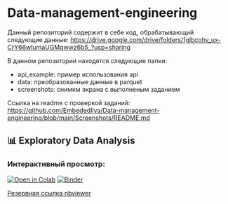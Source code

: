 # Data-management-engineering
Данный репозиторий содержит в себе код, обрабатывающий следующие данные:
https://drive.google.com/drive/folders/1glbcohv_ux-CrY66wIumaUGMqwwz6b5_?usp=sharing

В данном репозитории находятся следующие папки:
- api_example: пример использования api
- data: преобразованные данные в parquet
- screenshots: снимкм экрана с выполненым заданием

Ссылка на readme c проверкой заданий: https://github.com/EmbededIlya/Data-management-engineering/blob/main/Screenshots/README.md

## 📊 Exploratory Data Analysis

### Интерактивный просмотр:

[![Open in Colab](https://colab.research.google.com/assets/colab-badge.svg)](https://colab.research.google.com/github/EmbededIlya/Data-management-engineering/blob/main/notebook/EDA.ipynb)
[![Binder](https://mybinder.org/badge_logo.svg)](https://mybinder.org/v2/gh/EmbededIlya/Data-management-engineering/HEAD?filepath=notebook%2FEDA.ipynb)

[Резервная ссылка nbviewer](https://nbviewer.org/github/EmbededIlya/Data-management-engineering/blob/main/notebook/EDA.ipynb)
